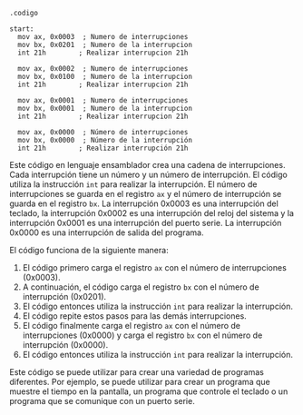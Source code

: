 ```
.codigo

start: 
  mov ax, 0x0003  ; Numero de interrupciones
  mov bx, 0x0201  ; Numero de la interrupcion
  int 21h        ; Realizar interrupcion 21h
  
  mov ax, 0x0002  ; Numero de interrupciones
  mov bx, 0x0100  ; Numero de la interrupcion
  int 21h        ; Realizar interrupcion 21h
  
  mov ax, 0x0001  ; Numero de interrupciones
  mov bx, 0x0001  ; Numero de la interrupcion
  int 21h        ; Realizar interrupcion 21h
  
  mov ax, 0x0000  ; Número de interrupciones
  mov bx, 0x0000  ; Número de la interrupción
  int 21h        ; Realizar interrupción 21h
```

Este código en lenguaje ensamblador crea una cadena de interrupciones. Cada interrupción tiene un número y un número de interrupción. El código utiliza la instrucción `int` para realizar la interrupción. El número de interrupciones se guarda en el registro `ax` y el número de interrupción se guarda en el registro `bx`. La interrupción 0x0003 es una interrupción del teclado, la interrupción 0x0002 es una interrupción del reloj del sistema y la interrupción 0x0001 es una interrupción del puerto serie. La interrupción 0x0000 es una interrupción de salida del programa.

El código funciona de la siguiente manera:

1. El código primero carga el registro `ax` con el número de interrupciones (0x0003).
2. A continuación, el código carga el registro `bx` con el número de interrupción (0x0201).
3. El código entonces utiliza la instrucción `int` para realizar la interrupción.
4. El código repite estos pasos para las demás interrupciones.
5. El código finalmente carga el registro `ax` con el número de interrupciones (0x0000) y carga el registro `bx` con el número de interrupción (0x0000).
6. El código entonces utiliza la instrucción `int` para realizar la interrupción.

Este código se puede utilizar para crear una variedad de programas diferentes. Por ejemplo, se puede utilizar para crear un programa que muestre el tiempo en la pantalla, un programa que controle el teclado o un programa que se comunique con un puerto serie.